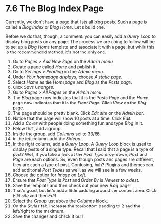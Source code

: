 # 7.6 The Blog Index Page

Currently, we don't have a page that lists all blog posts. Such a page is called a _Blog Index_ or _Blog Home_. Let's build one.

Before we do that, though, a comment: you can easily add a _Query Loop_ to display blog posts on any page. The process we are going to follow will be to set up a _Blog Home_ template and associate it with a page, but while this is the recommended method, it's not the only one.

1. Go to _Pages > Add New Page_ on the _Admin menu_.
2. Create a page called _Home_ and publish it.
3. Go to _Settings > Reading_ on the _Admin menu_.
4. Under _Your homepage displays_, choose _A static page_.
5. Select _Home_ as the _Homepage_ and _Blog_ as the _Posts page_.
6. Click _Save Changes_.
7. Go to _Pages > All Pages_ on the _Admin menu_.
8. The _Blog_ page now indicates that it is the _Posts Page_ and the _Home_ page now indicates that it is the _Front Page_. Click _View_ on the _Blog_ page.
9. The page should be pretty blank. Click _Edit site_ on the _Admin bar_.
10. Notice that the page will show 10 posts at a time. Click _Edit_.
11. Add a _Cover_ with people doing something fun and type _Blog_ in it.
12. Below that, add a group.
13. Inside the group, add _Columns_ set to 33/66.
14. In the left column, add the _Sidebar_.
15. In the right column, add a _Query Loop_. A _Query Loop_ block is used to display posts of a single type. Recall that I said that a page is a type of post? Well, if you take a look at the _Post Type_ drop-down, _Post_ and _Page_ are each options. So, even though posts and pages are different, they are each a type of post. Confusing, huh? Plugins and themes can add additional _Post Types_ as well, as we will see in a few weeks.
16. Choose the option for _Image on Left_.
17. Ensure that _Post Type_ is _Post_ and _Order By_ is _Newest to oldest_.
18. Save the template and then check out your new _Blog_ page!
19. That's good, but let's add a little padding around the content area. Click _Edit site_ and then _Edit_.
20. Select the _Group_ just above the _Columns_ block.
21. On the _Styles_ tab, increase the top/bottom padding to 2 and the left/right to the maximum.
22. Save the changes and check it out!
